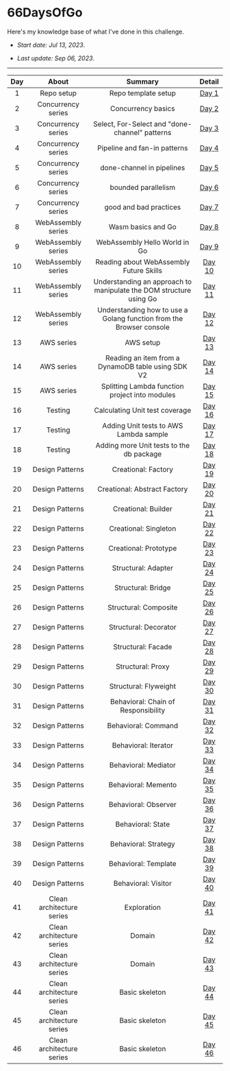 # 66DaysOfGo

Here's my knowledge base of what I've done in this challenge.

* _Start date: Jul 13, 2023_.

* _Last update: Sep 06, 2023_.

---
**Day**|**About**|**Summary**|**Detail**
:-----:|:-----:|:-----:|:-----:
1|Repo setup|Repo template setup|[Day 1](./week01/day01)
2|Concurrency series|Concurrency basics|[Day 2](./week01/day02)
3|Concurrency series|Select, For-Select and "done-channel" patterns|[Day 3](./week01/day03)
4|Concurrency series|Pipeline and fan-in patterns|[Day 4](./week01/day04)
5|Concurrency series|done-channel in pipelines|[Day 5](./week01/day05)
6|Concurrency series|bounded parallelism|[Day 6](./week01/day06)
7|Concurrency series|good and bad practices|[Day 7](./week01/day07)
8|WebAssembly series|Wasm basics and Go|[Day 8](./week02/day08)
9|WebAssembly series|WebAssembly Hello World in Go|[Day 9](./week02/day09)
10|WebAssembly series|Reading about WebAssembly Future Skills|[Day 10](./week02/day10)
11|WebAssembly series|Understanding an approach to manipulate the DOM structure using Go|[Day 11](./week02/day11)
12|WebAssembly series|Understanding how to use a Golang function from the Browser console|[Day 12](./week02/day12)
13|AWS series|AWS setup|[Day 13](./week02/day13)
14|AWS series|Reading an item from a DynamoDB table using SDK V2|[Day 14](./week02/day14)
15|AWS series|Splitting Lambda function project into modules|[Day 15](./week03/day15)
16|Testing|Calculating Unit test coverage|[Day 16](./week03/day16)
17|Testing|Adding Unit tests to AWS Lambda sample|[Day 17](./week03/day17)
18|Testing|Adding more Unit tests to the db package|[Day 18](./week03/day18)
19|Design Patterns|Creational: Factory|[Day 19](./week03/day19)
20|Design Patterns|Creational: Abstract Factory|[Day 20](./week03/day20)
21|Design Patterns|Creational: Builder|[Day 21](./week03/day21)
22|Design Patterns|Creational: Singleton|[Day 22](./week04/day22)
23|Design Patterns|Creational: Prototype|[Day 23](./week04/day23)
24|Design Patterns|Structural: Adapter|[Day 24](./week04/day24)
25|Design Patterns|Structural: Bridge|[Day 25](./week04/day25)
26|Design Patterns|Structural: Composite|[Day 26](./week04/day26)
27|Design Patterns|Structural: Decorator|[Day 27](./week04/day27)
28|Design Patterns|Structural: Facade|[Day 28](./week04/day28)
29|Design Patterns|Structural: Proxy|[Day 29](./week05/day29)
30|Design Patterns|Structural: Flyweight|[Day 30](./week05/day30)
31|Design Patterns|Behavioral: Chain of Responsibility|[Day 31](./week05/day31)
32|Design Patterns|Behavioral: Command|[Day 32](./week05/day32)
33|Design Patterns|Behavioral: Iterator|[Day 33](./week05/day33)
34|Design Patterns|Behavioral: Mediator|[Day 34](./week05/day34)
35|Design Patterns|Behavioral: Memento|[Day 35](./week05/day35)
36|Design Patterns|Behavioral: Observer|[Day 36](./week06/day36)
37|Design Patterns|Behavioral: State|[Day 37](./week06/day37)
38|Design Patterns|Behavioral: Strategy|[Day 38](./week06/day38)
39|Design Patterns|Behavioral: Template|[Day 39](./week06/day39)
40|Design Patterns|Behavioral: Visitor|[Day 40](./week06/day40)
41|Clean architecture series|Exploration|[Day 41](./week06/day41)
42|Clean architecture series|Domain|[Day 42](./week06/day42)
43|Clean architecture series|Domain|[Day 43](./week07/day43)
44|Clean architecture series|Basic skeleton|[Day 44](./week07/day44)
45|Clean architecture series|Basic skeleton|[Day 45](./week07/day45)
46|Clean architecture series|Basic skeleton|[Day 46](./week07/day46)
